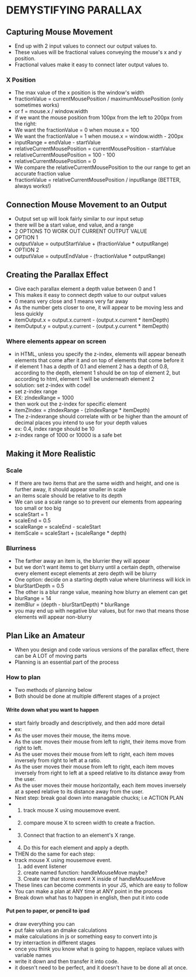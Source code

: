 # DEMYSTIFYING PARALLAX

## Capturing Mouse Movement

* End up with 2 input values to connect our output values to.
* These values will be fractional values conveying the mouse's x and y position.
* Fractional values make it easy to connect later output values to.

### X Position

* The max value of the x position is the window's width
* fractionValue = currentMousePosition / maximumMousePosition (only sometimes works)
* or f = mouse.x / window.width
* if we want the mouse position from 100px from the left to 200px from the right:
* We want the fractionValue = 0 when mouse.x = 100
* We want the fractionValue = 1 when mouse.x = window.width - 200px
* inputRange = endValue - startValue
* relativeCurrentMousePosition = currentMousePosition - startValue
* relativeCurrentMousePosition = 100 - 100
* relativeCurrentMousePosition = 0
* We compare the relativeCurrentMousePosition to the our range to get an accurate fraction value
* fractionValue = relativeCurrentMousePosition / inputRange (BETTER, always works!)

## Connection Mouse Movement to an Output

* Output set up will look fairly similar to our input setup
* there will be a start value, end value, and a range
* 2 OPTIONS TO WORK OUT CURRENT OUTPUT VALUE
* OPTION 1
* outputValue = outputStartValue + (fractionValue * outputRange)
* OPTION 2
* outputValue = outputEndValue - (fractionValue * outputRange)

## Creating the Parallax Effect

* Give each parallax element a depth value between 0 and 1
* This makes it easy to connect depth value to our output values
* 0 means very close and 1 means very far away
* As the number gets closer to one, it will appear to be moving less and less quickly
* itemOutput.x = output.x.current - (output.x.current * itemDepth)
* itemOutput.y = output.y.current - (output.y.current * itemDepth)

### Where elements appear on screen

* in HTML, unless you specify the z-index, elements will appear beneath elements that come after it and on top of elements that come before it
* if element 1 has a depth of 0.1 and element 2 has a depth of 0.8, according to the depth, element 1 should be on top of element 2, but according to html, element 1 will be underneath element 2
* solution: set z-index with code!
* set z-index range
* EX: zIndexRange = 1000
* then work out the z-index for specific element
* itemZIndex = zIndexRange - (zIndexRange * itemDepth)
* The z-indexrange should correlate with or be higher than the amount of decimal places you intend to use for your depth values
* ex: 0.4, index range should be 10
* z-index range of 1000 or 10000 is a safe bet

## Making it More Realistic

### Scale

* If there are two items that are the same width and height, and one is further away, it should appear smaller in scale
* an items scale should be relative to its depth
* We can use a scale range so to prevent our elements from appearing too small or too big
* scaleStart = 1
* scaleEnd = 0.5
* scaleRange = scaleEnd - scaleStart
* itemScale = scaleStart + (scaleRange * depth)

### Blurriness

* The farther away an item is, the blurrier they will appear
* but we don't want items to get blurry until a certain depth, otherwise every element except elements at zero depth will be blurry
* One option: decide on a starting depth value where blurriness will kick in
* blurStartDepth = 0.5
* The other is a blur range value, meaning how blurry an element can get
* blurRange = 14
* itemBlur = (depth - blurStartDepth) * blurRange
* you may end up with negative blur values, but for nwo that means those elements will appear non-blurry


## Plan Like an Amateur

* When you design and code various versions of the parallax effect, there can be A LOT of moving parts
* Planning is an essential part of the process

### How to plan

* Two methods of planning below
* Both should be done at multiple different stages of a project

#### Write down what you want to happen

* start fairly broadly and descriptively, and then add more detail
* ex:
* As the user moves their mouse, the items move.
* As the user moves their mouse from left to right, their items move from right to left.
* As the user moves their mouse from left to right, each item moves inversely from right to left at a ratio.
* As the user moves their mouse from left to right, each item moves inversely from right to left at a speed relative to its distance away from the user.
* As the user moves their mouse horizontally, each item moves inversely at a speed relative to its distance away from the user.
* Next step: break goal down into managable chucks; i.e ACTION PLAN
* 1. track mouse X using mousemove event.
* 2. compare mouse X to screen width to create a fraction.
* 3. Connect that fraction to an element's X range.
* 4. Do this for each element and apply a depth.
* THEN do the same for each step:
* track mouse X using mousemove event.
    1. add event listener
    2. create named function: handleMouseMove maybe?
    3. Create var that stores event X inside of handleMouseMove
* These lines can become comments in your JS, which are easy to follow
* You can make a plan at ANY time at ANY point in the process
* Break down what has to happen in english, then put it into code

#### Put pen to paper, or pencil to ipad

* draw everything you can
* put fake values an dmake calculations
* make calculations in js or something easy to convert into js
* try interraction in different stages
* once you think you know what is going to happen, replace values with variable names
* write it down and then transfer it into code.
* it doesn't need to be perfect, and it doesn't have to be done all at once.